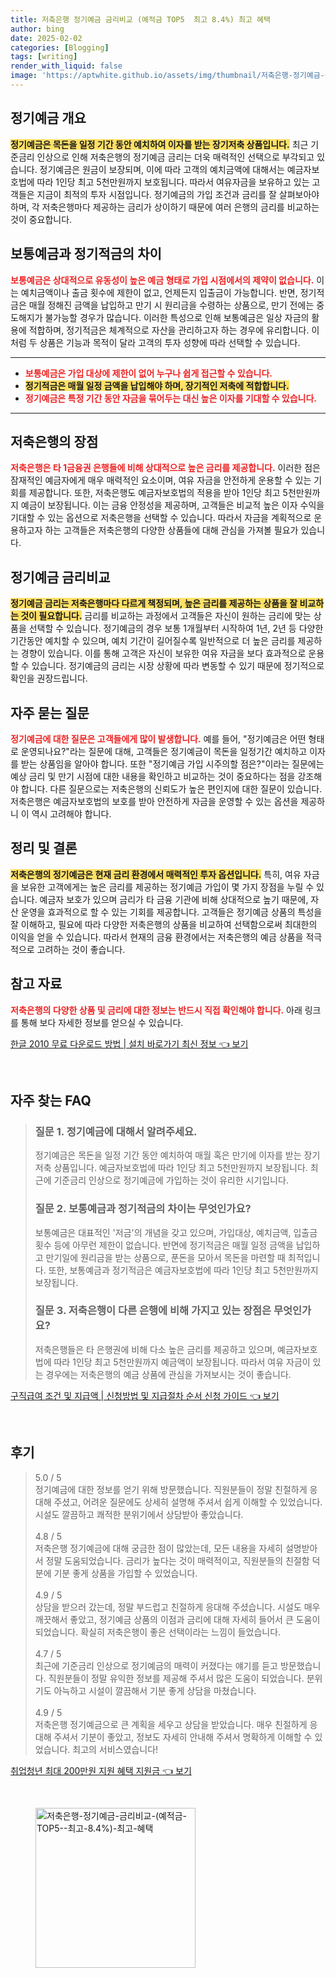 ```yaml
---
title: 저축은행 정기예금 금리비교 (예적금 TOP5  최고 8.4%) 최고 혜택
author: bing
date: 2025-02-02
categories: [Blogging]
tags: [writing]
render_with_liquid: false
image: 'https://aptwhite.github.io/assets/img/thumbnail/저축은행-정기예금-금리비교-(예적금-TOP5--최고-8.4%)-최고-혜택.webp'
---
```



<h2 id='정기예금 개요'>정기예금 개요</h2>

<p><b><span style="background-color: #ffe066;">정기예금은 목돈을 일정 기간 동안 예치하여 이자를 받는 장기저축 상품입니다.</span></b> 최근 기준금리 인상으로 인해 저축은행의 정기예금 금리는 더욱 매력적인 선택으로 부각되고 있습니다. 정기예금은 원금이 보장되며, 이에 따라 고객의 예치금액에 대해서는 예금자보호법에 따라 1인당 최고 5천만원까지 보호됩니다. 따라서 여유자금을 보유하고 있는 고객들은 지금이 최적의 투자 시점입니다. 정기예금의 가입 조건과 금리를 잘 살펴보아야 하며, 각 저축은행마다 제공하는 금리가 상이하기 때문에 여러 은행의 금리를 비교하는 것이 중요합니다.</p>

<h2 id='보통예금과 정기적금의 차이'>보통예금과 정기적금의 차이</h2>

<p><b><span style="color: #ee2323;">보통예금은 상대적으로 유동성이 높은 예금 형태로 가입 시점에서의 제약이 없습니다.</span></b> 이는 예치금액이나 출금 횟수에 제한이 없고, 언제든지 입출금이 가능합니다. 반면, 정기적금은 매월 정해진 금액을 납입하고 만기 시 원리금을 수령하는 상품으로, 만기 전에는 중도해지가 불가능할 경우가 많습니다. 이러한 특성으로 인해 보통예금은 일상 자금의 활용에 적합하며, 정기적금은 체계적으로 자산을 관리하고자 하는 경우에 유리합니다. 이처럼 두 상품은 기능과 목적이 달라 고객의 투자 성향에 따라 선택할 수 있습니다.</p>

<hr />

<ul>
    <li><b><span style="color: #ee2323;">보통예금은 가입 대상에 제한이 없어 누구나 쉽게 접근할 수 있습니다.</span></b></li>
    <li><b><span style="background-color: #ffe066;">정기적금은 매월 일정 금액을 납입해야 하며, 장기적인 저축에 적합합니다.</span></b></li>
    <li><b><span style="color: #ee2323;">정기예금은 특정 기간 동안 자금을 묶어두는 대신 높은 이자를 기대할 수 있습니다.</span></b></li>
</ul>

<hr />

<h2 id='저축은행의 장점'>저축은행의 장점</h2>

<p><b><span style="color: #ee2323;">저축은행은 타 1금융권 은행들에 비해 상대적으로 높은 금리를 제공합니다.</span></b> 이러한 점은 잠재적인 예금자에게 매우 매력적인 요소이며, 여유 자금을 안전하게 운용할 수 있는 기회를 제공합니다. 또한, 저축은행도 예금자보호법의 적용을 받아 1인당 최고 5천만원까지 예금이 보장됩니다. 이는 금융 안정성을 제공하며, 고객들은 비교적 높은 이자 수익을 기대할 수 있는 옵션으로 저축은행을 선택할 수 있습니다. 따라서 자금을 계획적으로 운용하고자 하는 고객들은 저축은행의 다양한 상품들에 대해 관심을 가져볼 필요가 있습니다.</p>

<h2 id='정기예금 금리비교'>정기예금 금리비교</h2>

<p><b><span style="background-color: #ffe066;">정기예금 금리는 저축은행마다 다르게 책정되며, 높은 금리를 제공하는 상품을 잘 비교하는 것이 필요합니다.</span></b> 금리를 비교하는 과정에서 고객들은 자신이 원하는 금리에 맞는 상품을 선택할 수 있습니다. 정기예금의 경우 보통 1개월부터 시작하여 1년, 2년 등 다양한 기간동안 예치할 수 있으며, 예치 기간이 길어질수록 일반적으로 더 높은 금리를 제공하는 경향이 있습니다. 이를 통해 고객은 자신이 보유한 여유 자금을 보다 효과적으로 운용할 수 있습니다. 정기예금의 금리는 시장 상황에 따라 변동할 수 있기 때문에 정기적으로 확인을 권장드립니다.</p>

<h2 id='자주 묻는 질문'>자주 묻는 질문</h2>

<p><b><span style="color: #ee2323;">정기예금에 대한 질문은 고객들에게 많이 발생합니다.</span></b> 예를 들어, "정기예금은 어떤 형태로 운영되나요?"라는 질문에 대해, 고객들은 정기예금이 목돈을 일정기간 예치하고 이자를 받는 상품임을 알아야 합니다. 또한 "정기예금 가입 시주의할 점은?"이라는 질문에는 예상 금리 및 만기 시점에 대한 내용을 확인하고 비교하는 것이 중요하다는 점을 강조해야 합니다. 다른 질문으로는 저축은행의 신뢰도가 높은 편인지에 대한 질문이 있습니다. 저축은행은 예금자보호법의 보호를 받아 안전하게 자금을 운영할 수 있는 옵션을 제공하니 이 역시 고려해야 합니다.</p>

<h2 id='정리 및 결론'>정리 및 결론</h2>

<p><b><span style="background-color: #ffe066;">저축은행의 정기예금은 현재 금리 환경에서 매력적인 투자 옵션입니다.</span></b> 특히, 여유 자금을 보유한 고객에게는 높은 금리를 제공하는 정기예금 가입이 몇 가지 장점을 누릴 수 있습니다. 예금자 보호가 있으며 금리가 타 금융 기관에 비해 상대적으로 높기 때문에, 자산 운영을 효과적으로 할 수 있는 기회를 제공합니다. 고객들은 정기예금 상품의 특성을 잘 이해하고, 필요에 따라 다양한 저축은행의 상품을 비교하여 선택함으로써 최대한의 이익을 얻을 수 있습니다. 따라서 현재의 금융 환경에서는 저축은행의 예금 상품을 적극적으로 고려하는 것이 좋습니다.</p>

<h2 id='참고 자료'>참고 자료</h2>

<p><b><span style="color: #ee2323;">저축은행의 다양한 상품 및 금리에 대한 정보는 반드시 직접 확인해야 합니다.</span></b> 아래 링크를 통해 보다 자세한 정보를 얻으실 수 있습니다.</p>


<p><a class="click-button" title="한글 2010 무료 다운로드 방법 | 설치 바로가기 최신 정보" href="https://aptwhite.github.io/posts/%ED%95%9C%EA%B8%80-2010-%EB%AC%B4%EB%A3%8C-%EB%8B%A4%EC%9A%B4%EB%A1%9C%EB%93%9C-%EB%B0%A9%EB%B2%95-%EC%84%A4%EC%B9%98-%EB%B0%94%EB%A1%9C%EA%B0%80%EA%B8%B0-%EC%B5%9C%EC%8B%A0-%EC%A0%95%EB%B3%B4/" rel="dofollow">한글 2010 무료 다운로드 방법 | 설치 바로가기 최신 정보 👈 보기</a></p><br>
<h2 id='자주_찾는_FAQ'>자주 찾는 FAQ</h2>
<div itemscope="" itemtype="https://schema.org/FAQPage"> 
<blockquote> 
<div itemscope="" itemprop="mainEntity" itemtype="https://schema.org/Question"> 
<h3 itemprop="name">질문 1. 정기예금에 대해서 알려주세요.</h3> 
<div itemscope="" itemprop="acceptedAnswer" itemtype="https://schema.org/Answer"> 
<span itemprop="text"> 
<p>정기예금은 목돈을 일정 기간 동안 예치하여 매월 혹은 만기에 이자를 받는 장기저축 상품입니다. 예금자보호법에 따라 1인당 최고 5천만원까지 보장됩니다. 최근에 기준금리 인상으로 정기예금에 가입하는 것이 유리한 시기입니다.</p> 
</span> 
</div> 
</div> 

<div itemscope="" itemprop="mainEntity" itemtype="https://schema.org/Question"> 
<h3 itemprop="name">질문 2. 보통예금과 정기적금의 차이는 무엇인가요?</h3> 
<div itemscope="" itemprop="acceptedAnswer" itemtype="https://schema.org/Answer"> 
<span itemprop="text"> 
<p>보통예금은 대표적인 '저금'의 개념을 갖고 있으며, 가입대상, 예치금액, 입출금 횟수 등에 아무런 제한이 없습니다. 반면에 정기적금은 매월 일정 금액을 납입하고 만기일에 원리금을 받는 상품으로, 푼돈을 모아서 목돈을 마련할 때 최적입니다. 또한, 보통예금과 정기적금은 예금자보호법에 따라 1인당 최고 5천만원까지 보장됩니다.</p> 
</span> 
</div> 
</div> 

<div itemscope="" itemprop="mainEntity" itemtype="https://schema.org/Question"> 
<h3 itemprop="name">질문 3. 저축은행이 다른 은행에 비해 가지고 있는 장점은 무엇인가요?</h3> 
<div itemscope="" itemprop="acceptedAnswer" itemtype="https://schema.org/Answer"> 
<span itemprop="text"> 
<p>저축은행들은 타 은행권에 비해 다소 높은 금리를 제공하고 있으며, 예금자보호법에 따라 1인당 최고 5천만원까지 예금액이 보장됩니다. 따라서 여유 자금이 있는 경우에는 저축은행의 예금 상품에 관심을 가져보시는 것이 좋습니다. </p> 
</span> 
</div> 
</div> 
</blockquote> 
</div>
<p><a class="click-button" title="구직급여 조건 및 지급액 | 신청방법 및 지급절차 순서 신청 가이드" href="https://aptwhite.github.io/posts/%EA%B5%AC%EC%A7%81%EA%B8%89%EC%97%AC-%EC%A1%B0%EA%B1%B4-%EB%B0%8F-%EC%A7%80%EA%B8%89%EC%95%A1-%EC%8B%A0%EC%B2%AD%EB%B0%A9%EB%B2%95-%EB%B0%8F-%EC%A7%80%EA%B8%89%EC%A0%88%EC%B0%A8-%EC%88%9C%EC%84%9C-%EC%8B%A0%EC%B2%AD-%EA%B0%80%EC%9D%B4%EB%93%9C/" rel="dofollow">구직급여 조건 및 지급액 | 신청방법 및 지급절차 순서 신청 가이드 👈 보기</a></p><br>
<h2 id='후기'>후기</h2>
<div itemscope itemtype="https://schema.org/Product">
  <blockquote>
  <div itemprop="review" itemscope itemtype="https://schema.org/Review">
      <div itemprop="reviewRating" itemscope itemtype="https://schema.org/Rating"> <span itemprop="ratingValue">5.0</span> / <span itemprop="bestRating">5</span> </div>
      <span itemprop="reviewBody">정기예금에 대한 정보를 얻기 위해 방문했습니다. 직원분들이 정말 친절하게 응대해 주셨고, 어려운 질문에도 상세히 설명해 주셔서 쉽게 이해할 수 있었습니다. 시설도 깔끔하고 쾌적한 분위기에서 상담받아 좋았습니다.</span>
  </div>
  <br>
  <div itemprop="review" itemscope itemtype="https://schema.org/Review">
      <div itemprop="reviewRating" itemscope itemtype="https://schema.org/Rating"> <span itemprop="ratingValue">4.8</span> / <span itemprop="bestRating">5</span> </div>
      <span itemprop="reviewBody">저축은행 정기예금에 대해 궁금한 점이 많았는데, 모든 내용을 자세히 설명받아서 정말 도움되었습니다. 금리가 높다는 것이 매력적이고, 직원분들의 친절함 덕분에 기분 좋게 상품을 가입할 수 있었습니다.</span>
  </div>
  <br>
  <div itemprop="review" itemscope itemtype="https://schema.org/Review">
      <div itemprop="reviewRating" itemscope itemtype="https://schema.org/Rating"> <span itemprop="ratingValue">4.9</span> / <span itemprop="bestRating">5</span> </div>
      <span itemprop="reviewBody">상담을 받으러 갔는데, 정말 부드럽고 친절하게 응대해 주셨습니다. 시설도 매우 깨끗해서 좋았고, 정기예금 상품의 이점과 금리에 대해 자세히 들어서 큰 도움이 되었습니다. 확실히 저축은행이 좋은 선택이라는 느낌이 들었습니다.</span>
  </div>
  <br>
  <div itemprop="review" itemscope itemtype="https://schema.org/Review">
      <div itemprop="reviewRating" itemscope itemtype="https://schema.org/Rating"> <span itemprop="ratingValue">4.7</span> / <span itemprop="bestRating">5</span> </div>
      <span itemprop="reviewBody">최근에 기준금리 인상으로 정기예금의 매력이 커졌다는 얘기를 듣고 방문했습니다. 직원분들이 정말 유익한 정보를 제공해 주셔서 많은 도움이 되었습니다. 분위기도 아늑하고 시설이 깔끔해서 기분 좋게 상담을 마쳤습니다.</span>
  </div>
  <br>
  <div itemprop="review" itemscope itemtype="https://schema.org/Review">
      <div itemprop="reviewRating" itemscope itemtype="https://schema.org/Rating"> <span itemprop="ratingValue">4.9</span> / <span itemprop="bestRating">5</span> </div>
      <span itemprop="reviewBody">저축은행 정기예금으로 큰 계획을 세우고 상담을 받았습니다. 매우 친절하게 응대해 주셔서 기분이 좋았고, 정보도 자세히 안내해 주셔서 명확하게 이해할 수 있었습니다. 최고의 서비스였습니다!</span>
  </div>
  </blockquote>
</div>
<p><a class="click-button" title="취업청년 최대 200만원 지원 혜택 지원금" href="https://aptwhite.github.io/posts/%EC%B7%A8%EC%97%85%EC%B2%AD%EB%85%84-%EC%B5%9C%EB%8C%80-200%EB%A7%8C%EC%9B%90-%EC%A7%80%EC%9B%90-%ED%98%9C%ED%83%9D-%EC%A7%80%EC%9B%90%EA%B8%88/" rel="dofollow">취업청년 최대 200만원 지원 혜택 지원금 👈 보기</a></p><br>
<figure class="image"><img src="https://aptwhite.github.io/assets/img/thumbnail/저축은행-정기예금-금리비교-(예적금-TOP5--최고-8.4%)-최고-혜택.webp" alt="저축은행-정기예금-금리비교-(예적금-TOP5--최고-8.4%)-최고-혜택" width="256" height="256"></figure>